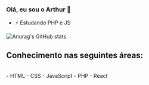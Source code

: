 ### Olá, eu sou o Arthur 👋

- ⚡ Estudando PHP e JS


![Anurag's GitHub stats](https://github-readme-stats.vercel.app/api?username=ArthurMends777&show_icons=true&theme=dark)

<h2> Conhecimento nas seguintes áreas:</h2>
<div style="display: flex; flex-direction: column"><br>
  -  HTML
  -  CSS
  -  JavaScript
  -  PHP
  -  React
</div>
